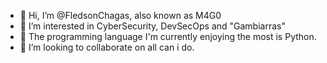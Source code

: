 - 👋 Hi, I’m @FledsonChagas, also known as M4G0
- 👀 I’m interested in CyberSecurity, DevSecOps and "Gambiarras"
- 🐍 The programming language I'm currently enjoying the most is Python.
- 💞️ I’m looking to collaborate on all can i do.


<!---
FledsonChagas/FledsonChagas is a ✨ special ✨ repository because its `README.md` (this file) appears on your GitHub profile.
You can click the Preview link to take a look at your changes.
--->
